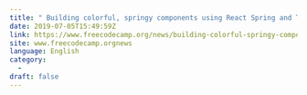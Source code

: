 ```yaml
---
title: " Building colorful, springy components using React Spring and Tinycolor "
date: 2019-07-05T15:49:59Z
link: https://www.freecodecamp.org/news/building-colorful-springy-components-using-react-spring-and-tinycolor/?utm_medium=RSS&utm_source=news.12bit.vn
site: www.freecodecamp.orgnews
language: English
category:
  -   
draft: false
---
```

